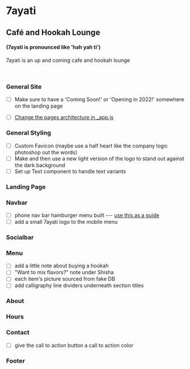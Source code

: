 # 7ayati

## Café and Hookah Lounge

#### (7ayati is pronounced like 'hah yah ti')
7ayati is an up and coming cafe and hookah lounge

<br>

### General Site
- [ ] Make sure to have a 'Coming Soon!' or 'Opening in 2022!' somewhere on the landing page
- [ ] [Change the pages architecture in _app.js](https://newcurrent.se/blog/nextjs-styled-components) 


### General Styling
- [ ] Custom Favicon (maybe use a half heart like the company logo: photoshop out the words)
- [ ] Make and then use a new light version of the logo to stand out against the dark background
- [ ] Set up Text component to handle text variants

### Landing Page
### Navbar

-   [ ] phone nav bar hamburger menu built --- [use this as a guide](https://css-tricks.com/hamburger-menu-with-a-side-of-react-hooks-and-styled-components/)
-   [ ] add a small 7ayati logo to the mobile menu

### Socialbar

### Menu
- [ ] add a little note about buying a hookah
- [ ] "Want to mix flavors?" note under Shisha
- [ ] each item's picture sourced from fake DB
- [ ] add calligraphy line dividers underneath section titles

### About


### Hours

### Contact
- [ ] give the call to action button a call to action color

### Footer
